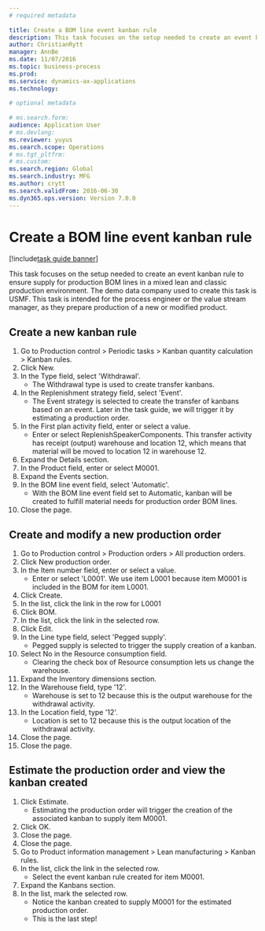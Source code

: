 ```yaml
--- 
# required metadata 
 
title: Create a BOM line event kanban rule
description: This task focuses on the setup needed to create an event kanban rule to ensure supply for production BOM lines in a mixed lean and classic production environment. 
author: ChristianRytt
manager: AnnBe 
ms.date: 11/07/2016
ms.topic: business-process 
ms.prod:  
ms.service: dynamics-ax-applications 
ms.technology:  
 
# optional metadata 
 
# ms.search.form:   
audience: Application User 
# ms.devlang:  
ms.reviewer: yuyus
ms.search.scope: Operations 
# ms.tgt_pltfrm:  
# ms.custom:  
ms.search.region: Global
ms.search.industry: MFG
ms.author: crytt
ms.search.validFrom: 2016-06-30 
ms.dyn365.ops.version: Version 7.0.0 
---
```

# Create a BOM line event kanban rule

[!include[task guide banner](../../includes/task-guide-banner.md)]

This task focuses on the setup needed to create an event kanban rule to ensure supply for production BOM lines in a mixed lean and classic production environment. The demo data company used to create this task is USMF. This task is intended for the process engineer or the value stream manager, as they prepare production of a new or modified product.


## Create a new kanban rule
1. Go to Production control > Periodic tasks > Kanban quantity calculation > Kanban rules.
2. Click New.
3. In the Type field, select 'Withdrawal'.
    * The Withdrawal type is used to create transfer kanbans.  
4. In the Replenishment strategy field, select 'Event'.
    * The Event strategy is selected to create the transfer of kanbans based on an event. Later in the task guide, we will trigger it by estimating a production order.  
5. In the First plan activity field, enter or select a value.
    * Enter or select ReplenishSpeakerComponents. This transfer activity has receipt (output) warehouse and location 12, which means that material will be moved to location 12 in warehouse 12.  
6. Expand the Details section.
7. In the Product field, enter or select M0001.
8. Expand the Events section.
9. In the BOM line event field, select 'Automatic'.
    * With the BOM line event field set to Automatic, kanban will be created to fulfill material needs for production order BOM lines.  
10. Close the page.

## Create and modify a new production order
1. Go to Production control > Production orders > All production orders.
2. Click New production order.
3. In the Item number field, enter or select a value.
    * Enter or select 'L0001'. We use item L0001 because item M0001 is included in the BOM for item L0001.  
4. Click Create.
5. In the list, click the link in the row for L0001
6. Click BOM.
7. In the list, click the link in the selected row.
8. Click Edit.
9. In the Line type field, select 'Pegged supply'.
    * Pegged supply is selected to trigger the supply creation of a kanban.  
10. Select No in the Resource consumption field.
    * Clearing the check box of Resource consumption lets us change the warehouse.  
11. Expand the Inventory dimensions section.
12. In the Warehouse field, type '12'.
    * Warehouse is set to 12 because this is the output warehouse for the withdrawal activity.  
13. In the Location field, type '12'.
    * Location is set to 12 because this is the output location of the withdrawal activity.  
14. Close the page.
15. Close the page.

## Estimate the production order and view the kanban created
1. Click Estimate.
    * Estimating the production order will trigger the creation of the associated kanban to supply item M0001.  
2. Click OK.
3. Close the page.
4. Close the page.
5. Go to Product information management > Lean manufacturing > Kanban rules.
6. In the list, click the link in the selected row.
    * Select the event kanban rule created for item M0001.  
7. Expand the Kanbans section.
8. In the list, mark the selected row.
    * Notice the kanban created to supply M0001 for the estimated production order.  
    * This is the last step!  

